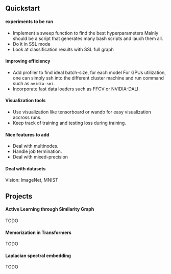 ## Quickstart

#### experiments to be run
- Implement a sweep function to find the best hyperparameters
    Mainly should be a script that generates many bash scripts and lauch them all.
- Do it in SSL mode
- Look at classification results with SSL full graph

#### Improving efficiency
- Add profiler to find ideal batch-size, for each model
    For GPUs utilization, one can simply ssh into the different cluster machine and run command such as `nvidia-smi`.
- Incorporate fast data loaders such as FFCV or NVIDIA-DALI

#### Visualization tools
- Use visualization like tensorboard or wandb for easy visualization accross runs.
- Keep track of training and testing loss during training.

#### Nice features to add
- Deal with multinodes.
- Handle job termination.
- Deal with mixed-precision

#### Deal with datasets
Vision: ImageNet, MNIST

## Projects

#### Active Learning through Similarity Graph
TODO

#### Memorization in Transformers
TODO

#### Laplacian spectral embedding
TODO
